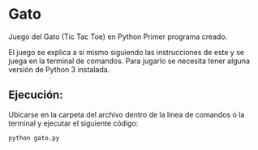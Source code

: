 # Gato
Juego del Gato (Tic Tac Toe) en Python Primer programa creado.

El juego se explica a si mismo siguiendo las instrucciones de este y se juega en la terminal de comandos. Para jugarlo se necesita tener alguna versión de Python 3 instalada.

## Ejecución:

Ubicarse en la carpeta del archivo dentro de la linea de comandos o la terminal y ejecutar el siguiente código:

```
python gato.py
```
